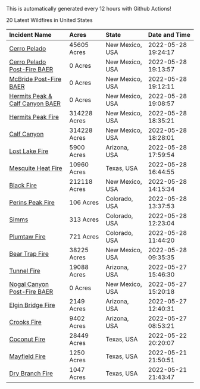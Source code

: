 This is automatically generated every 12 hours with Github Actions!

20 Latest Wildfires in United States

 | Incident Name | Acres | State | Date and Time |
|:---|:---|:---|:---|
| [Cerro Pelado](https://inciweb.nwcg.gov/incident/8075/) | 45605 Acres | New Mexico, USA | 2022-05-28 19:24:17 |
| [Cerro Pelado Post-Fire BAER](https://inciweb.nwcg.gov/incident/8118/) | 0 Acres | New Mexico, USA | 2022-05-28 19:13:57 |
| [McBride Post-Fire BAER](https://inciweb.nwcg.gov/incident/8080/) | 0 Acres | New Mexico, USA | 2022-05-28 19:12:11 |
| [Hermits Peak & Calf Canyon BAER](https://inciweb.nwcg.gov/incident/8104/) | 0 Acres | New Mexico, USA | 2022-05-28 19:08:57 |
| [Hermits Peak Fire](https://inciweb.nwcg.gov/incident/8049/) | 314228 Acres | New Mexico, USA | 2022-05-28 18:35:21 |
| [Calf Canyon](https://inciweb.nwcg.gov/incident/8069/) | 314228 Acres | New Mexico, USA | 2022-05-28 18:28:01 |
| [Lost Lake Fire](https://inciweb.nwcg.gov/incident/8122/) | 5900 Acres | Arizona, USA | 2022-05-28 17:59:54 |
| [Mesquite Heat Fire](https://inciweb.nwcg.gov/incident/8108/) | 10960 Acres | Texas, USA | 2022-05-28 16:44:55 |
| [Black Fire](https://inciweb.nwcg.gov/incident/8103/) | 212118 Acres | New Mexico, USA | 2022-05-28 14:15:34 |
| [Perins Peak Fire](https://inciweb.nwcg.gov/incident/8120/) | 106 Acres | Colorado, USA | 2022-05-28 13:37:53 |
| [Simms](https://inciweb.nwcg.gov/incident/8117/) | 313 Acres | Colorado, USA | 2022-05-28 12:23:04 |
| [Plumtaw Fire](https://inciweb.nwcg.gov/incident/8113/) | 721 Acres | Colorado, USA | 2022-05-28 11:44:20 |
| [Bear Trap Fire](https://inciweb.nwcg.gov/incident/8093/) | 38225 Acres | New Mexico, USA | 2022-05-28 09:35:35 |
| [Tunnel Fire](https://inciweb.nwcg.gov/incident/8068/) | 19088 Acres | Arizona, USA | 2022-05-27 15:46:30 |
| [Nogal Canyon Post-Fire BAER](https://inciweb.nwcg.gov/incident/8072/) | 0 Acres | New Mexico, USA | 2022-05-27 15:20:18 |
| [Elgin Bridge Fire ](https://inciweb.nwcg.gov/incident/8119/) | 2149 Acres | Arizona, USA | 2022-05-27 12:40:31 |
| [Crooks Fire](https://inciweb.nwcg.gov/incident/8067/) | 9402 Acres | Arizona, USA | 2022-05-27 08:53:21 |
| [Coconut Fire](https://inciweb.nwcg.gov/incident/8109/) | 28449 Acres | Texas, USA | 2022-05-22 20:20:07 |
| [Mayfield Fire](https://inciweb.nwcg.gov/incident/8112/) | 1250 Acres | Texas, USA | 2022-05-21 21:50:51 |
| [Dry Branch Fire](https://inciweb.nwcg.gov/incident/8115/) | 1047 Acres | Texas, USA | 2022-05-21 21:43:47 |
